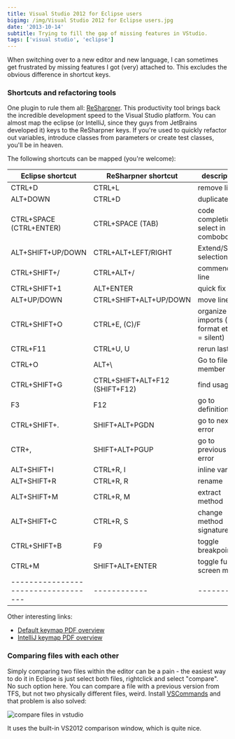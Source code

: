 ```yaml
---
title: Visual Studio 2012 for Eclipse users
bigimg: /img/Visual Studio 2012 for Eclipse users.jpg
date: '2013-10-14'
subtitle: Trying to fill the gap of missing features in VStudio.
tags: ['visual studio', 'eclipse']
---
```


When switching over to a new editor and new language, I can sometimes get frustrated by missing features I got (very) attached to. This excludes the obvious difference in shortcut keys. 

### Shortcuts and refactoring tools  ###

One plugin to rule them all: [ReSharpner](http://www.jetbrains.com/resharper/). This productivity tool brings back the incredible development speed to the Visual Studio platform. You can almost map the eclipse (or IntelliJ, since they guys from JetBrains developed it) keys to the ReSharpner keys. If you're used to quickly refactor out variables, introduce classes from parameters or create test classes, you'll be in heaven. 

The following shortcuts can be mapped (you're welcome):


| **Eclipse shortcut** | **ReSharpner shortcut** | **description**  |
|-----------------------------------|------------|--------|
| CTRL+D	 | CTRL+L	 | remove line |
| ALT+DOWN	 | CTRL+D	 | duplicate line |
| CTRL+SPACE (CTRL+ENTER)	 | CTRL+SPACE (TAB)	 | code completion, select in combobox |
| ALT+SHIFT+UP/DOWN	 | CTRL+ALT+LEFT/RIGHT	 | Extend/Shrink selection |
| CTRL+SHIFT+/	 | CTRL+ALT+/	 | commend line |
| CTRL+SHIFT+1	 | ALT+ENTER	 | quick fix |
| ALT+UP/DOWN	 | CTRL+SHIFT+ALT+UP/DOWN	 | move line |
| CTRL+SHIFT+O	 | CTRL+E, (C)/F	 | organize imports (and format etc, F = silent) |
| CTRL+F11	 | CTRL+U, U	 | rerun last |
| CTRL+O	 | ALT+\	 | Go to file member |
| CTRL+SHIFT+G	 | CTRL+SHIFT+ALT+F12 (SHIFT+F12)	 | find usages |
| F3	 | F12	 | go to definition |
| CTRL+SHIFT+.	 | SHIFT+ALT+PGDN	 | go to next error |
| CTR+,	 | SHIFT+ALT+PGUP	 | go to previous error |
| ALT+SHIFT+I	 | CTRL+R, I	 | inline variable |
| ALT+SHIFT+R	 | CTRL+R, R	 | rename |
| ALT+SHIFT+M	 | CTRL+R, M	 | extract method |
| ALT+SHIFT+C	 | CTRL+R, S	 | change method signature |
| CTRL+SHIFT+B	 | F9	 | toggle breakpoint |
| CTRL+M	 | SHIFT+ALT+ENTER	 | toggle full screen mode |
|-----------------------------------|------------|--------|

Other interesting links:

  - [Default keymap PDF overview](http://www.jetbrains.com/resharper/docs/ReSharper70DefaultKeymap_IDEA_scheme.pdf)
  - [IntelliJ keymap PDF overview](http://www.jetbrains.com/resharper/docs/ReSharper70DefaultKeymap_IDEA_scheme.pdf)

### Comparing files with each other   ###
 
Simply comparing two files within the editor can be a pain - the easiest way to do it in Eclipse is just select both files, rightclick and select "compare". No such option here. You can compare a file with a previous version from TFS, but not two physically different files, weird. Install [VSCommands](http://vscommands.squaredinfinity.com/) and that problem is also solved:
 
![compare files in vstudio]({{urls.media}}/compare_files_vstudio2012.png)


It uses the built-in VS2012 comparison window, which is quite nice.
